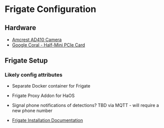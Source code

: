# Frigate Configuration

## Hardware

* [Amcrest AD410 Camera](https://www.amazon.com/gp/product/B091KMT9GB/ref=ppx_yo_dt_b_asin_title_o00_s00?ie=UTF8&psc=1)
* [Google Coral - Half-Mini PCIe Card](https://www.mouser.com/ProductDetail/212-G650-04528-01)

## Frigate Setup

### Likely config attributes

* Separate Docker container for Frigate
* Frigate Proxy Addon for HaOS 
* Signal phone notifications of detections? TBD via MQTT - will require a new
  phone number

* [Frigate Installation Documentation](https://docs.frigate.video/frigate/installation) 
